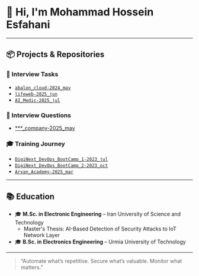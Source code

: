 # 👋 Hi, I'm Mohammad Hossein Esfahani

---

## 📦 Projects & Repositories

### 🔎 Interview Tasks
- [`abalon_cloud-2024_may`](https://github.com/mhesfahani97/abalon-cloud-devops)
- [`lifeweb-2025_jun`](https://github.com/mhesfahani97/my-devops-project)
- [`AI_Medic-2025_jul`](https://github.com/mhesfahani97/technical-devops)

### 🔎 Interview Questions
- [***_company-2025_may](https://github.com/mhesfahani97/devops_interview-2025_may/tree/main)

### 🎓 Training Journey
- [`DigiNext_DevOps_BootCamp_1-2023_jul`](https://github.com/mhesfahani97/DigiNext-DevOps-BootCamp)
- [`DigiNext_DevOps_BootCamp_2-2023_oct`](https://github.com/mhesfahani97/DigiNext-DevOps-BootCamp-Completion)
- [`Arvan_Academy-2025_mar`](https://github.com/mhesfahani97/Arvan-Academy)

---

## 📚 Education

- 🎓 **M.Sc. in Electronic Engineering** – Iran University of Science and Technology
  - Master's Thesis: AI-Based Detection of Security Attacks to IoT Network Layer
- 🎓 **B.Sc. in Electronics Engineering** – Urmia University of Technology 

---

> “Automate what’s repetitive. Secure what’s valuable. Monitor what matters.”

